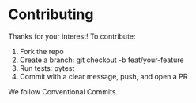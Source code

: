 # Contributing

Thanks for your interest! To contribute:
1. Fork the repo
2. Create a branch: git checkout -b feat/your-feature
3. Run tests: pytest
4. Commit with a clear message, push, and open a PR

We follow Conventional Commits.
